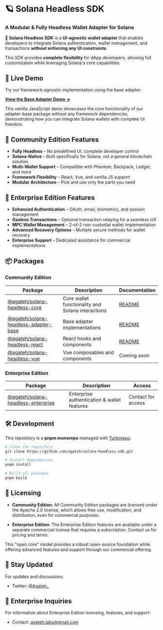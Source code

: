 # 🪐 Solana Headless SDK

### **A Modular & Fully Headless Wallet Adapter for Solana**

🚀 **Solana Headless SDK** is a **UI-agnostic wallet adapter** that enables developers to integrate Solana authentication, wallet management, and transactions **without enforcing any UI constraints**.

This SDK provides **complete flexibility** for dApp developers, allowing full customization while leveraging Solana's core capabilities.

## 🧪 **Live Demo**

Try our framework-agnostic implementation using the base adapter:

[**View the Base Adapter Demo →**](https://agateh.github.io/solana-headless-sdk/)

This vanilla JavaScript demo showcases the core functionality of our adapter-base package without any framework dependencies, demonstrating how you can integrate Solana wallets with complete UI freedom.

## 🌟 **Community Edition Features**

- **Fully Headless** – No predefined UI, complete developer control
- **Solana-Native** – Built specifically for Solana, not a general blockchain solution
- **Multi-Wallet Support** – Compatible with Phantom, Backpack, Ledger, and more
- **Framework Flexibility** – React, Vue, and vanilla JS support
- **Modular Architecture** – Pick and use only the parts you need

## 🔐 **Enterprise Edition Features**

- **Enhanced Authentication** – OAuth, email, biometrics, and session management
- **Gasless Transactions** – Optional transaction relaying for a seamless UX
- **MPC Wallet Management** – 2-of-2 non-custodial wallet implementation
- **Advanced Recovery Options** – Multiple secure methods for wallet recovery
- **Enterprise Support** – Dedicated assistance for commercial implementations

## 📦 **Packages**

### Community Edition
| Package | Description | Documentation |
|---------|-------------|---------------|
| [@agateh/solana-headless-core](./packages/core/README.md) | Core wallet functionality and Solana interactions | [README](./packages/core/README.md) |
| [@agateh/solana-headless-adapter-base](./packages/adapter-base/README.md) | Base adapter implementations | [README](./packages/adapter-base/README.md) |
| [@agateh/solana-headless-react](./packages/react-core/README.md) | React hooks and components | [README](./packages/react-core/README.md) |
| [@agateh/solana-headless-vue](./packages/vue-core/README.md) | Vue composables and components | Coming soon |

### Enterprise Edition
| Package | Description | Access |
|---------|-------------|--------|
| [@agateh/solana-headless-enterprise](./packages/enterprise/README.md) | Enterprise authentication & wallet features | Contact for access |

## 🛠️ **Development**

This repository is a **pnpm monorepo** managed with [Turborepo](https://turbo.build/).

```bash
# Clone the repository
git clone https://github.com/agateh/solana-headless-sdk.git

# Install dependencies
pnpm install

# Build all packages
pnpm build
```

## 📜 **Licensing**

- **Community Edition**: All Community Edition packages are licensed under the Apache 2.0 license, which allows free use, modification, and distribution, even for commercial purposes.

- **Enterprise Edition**: The Enterprise Edition features are available under a separate commercial license that requires a subscription. Contact us for pricing and terms.

This "open core" model provides a robust open-source foundation while offering advanced features and support through our commercial offering.

## 📮 **Stay Updated**

For updates and discussions:
- Twitter: [@Agateh_](https://x.com/Agateh_)

## 💼 **Enterprise Inquiries**

For information about Enterprise Edition licensing, features, and support:
- Contact: [agateh.labs@gmail.com](mailto:agateh.labs@gmail.com)